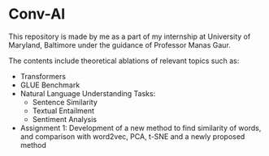 # Conv-AI
This repository is made by me as a part of my internship at University of Maryland, Baltimore under the guidance of Professor Manas Gaur.

The contents include theoretical ablations of relevant topics such as:
- Transformers
- GLUE Benchmark
- Natural Language Understanding Tasks: 
  - Sentence Similarity
  - Textual Entailment
  - Sentiment Analysis
- Assignment 1: Development of a new method to find similarity of words, and comparison with word2vec, PCA, t-SNE and a newly proposed method

